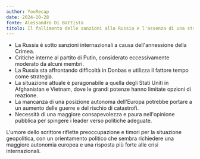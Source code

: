 ```yaml
---
author: YouRecap
date: 2024-10-28
fonte: Alessandro Di Battista
titolo: Il fallimento delle sanzioni alla Russia e l'assenza di una strategia europea con Massimo Cacciari
---
```


- La Russia è sotto sanzioni internazionali a causa dell'annessione della Crimea.
- Critiche interne al partito di Putin, considerato eccessivamente moderato da alcuni membri.
- La Russia sta affrontando difficoltà in Donbas e utilizza il fattore tempo come strategia.
- La situazione attuale è paragonabile a quella degli Stati Uniti in Afghanistan e Vietnam, dove le grandi potenze hanno limitate opzioni di reazione.
- La mancanza di una posizione autonoma dell'Europa potrebbe portare a un aumento delle guerre e del rischio di catastrofi.
- Necessità di una maggiore consapevolezza e paura nell'opinione pubblica per spingere i leader verso politiche adeguate.

L'umore dello scrittore riflette preoccupazione e timori per la situazione geopolitica, con un orientamento politico che sembra richiedere una maggiore autonomia europea e una risposta più forte alle crisi internazionali.
